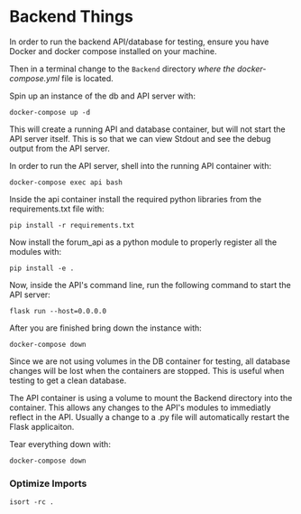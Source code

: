# Backend Things

In order to run the backend API/database for testing, ensure you have Docker and docker compose installed on your machine.

Then in a terminal change to the `Backend` directory *where the docker-compose.yml* file is located.

Spin up an instance of the db and API server with:

`docker-compose up -d`

This will create a running API and database container, but will not start the API server itself. This is so that we can
view Stdout and see the debug output from the API server.

In order to run the API server, shell into the running API container with:

`docker-compose exec api bash`

Inside the api container install the required python libraries from the requirements.txt file with:

`pip install -r requirements.txt`

Now install the forum_api as a python module to properly register all the modules with:

`pip install -e .`

Now, inside the API's command line, run the following command to start the API server:

`flask run --host=0.0.0.0`

After you are finished bring down the instance with:

`docker-compose down`

Since we are not using volumes in the DB container for testing, all database changes will be lost when the containers are
stopped. This is useful when testing to get a clean database.

The API container is using a volume to mount the Backend directory into the container. This allows any changes to the API's modules to immediatly reflect in the API. Usually a change to a .py file will automatically restart the Flask applicaiton.

Tear everything down with:

`docker-compose down`


### Optimize Imports
`isort -rc .`